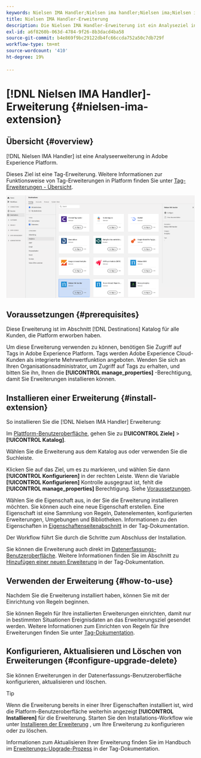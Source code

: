 ```yaml
---
keywords: Nielsen IMA Handler;Nielsen ima handler;Nielsen ima;Nielsen ima;Nielsen IMA
title: Nielsen IMA Handler-Erweiterung
description: Die Nielsen IMA Handler-Erweiterung ist ein Analyseziel in Adobe Experience Platform. Weitere Informationen zur Funktionalität der Erweiterung finden Sie auf der Seite der Erweiterung auf Adobe Exchange.
exl-id: a6f8260b-063d-4784-9f26-8b3dacd4ba58
source-git-commit: b4e869f9bc29122db4fc66ccda752a50c7db729f
workflow-type: tm+mt
source-wordcount: '410'
ht-degree: 19%

---
```


# [!DNL Nielsen IMA Handler]-Erweiterung  {#nielsen-ima-extension}

## Übersicht {#overview}

[!DNL Nielsen IMA Handler] ist eine Analyseerweiterung in Adobe Experience Platform.

Dieses Ziel ist eine Tag-Erweiterung. Weitere Informationen zur Funktionsweise von Tag-Erweiterungen in Platform finden Sie unter [Tag-Erweiterungen - Übersicht](../launch-extensions/overview.md).

![Nielsen IMA Handler-Erweiterung](../../assets/catalog/analytics/nielsen-ima/catalog.png)

## Voraussetzungen  {#prerequisites}

Diese Erweiterung ist im Abschnitt [!DNL Destinations] Katalog für alle Kunden, die Platform erworben haben.

Um diese Erweiterung verwenden zu können, benötigen Sie Zugriff auf Tags in Adobe Experience Platform. Tags werden Adobe Experience Cloud-Kunden als integrierte Mehrwertfunktion angeboten. Wenden Sie sich an Ihren Organisationsadministrator, um Zugriff auf Tags zu erhalten, und bitten Sie ihn, Ihnen die **[!UICONTROL manage_properties]** -Berechtigung, damit Sie Erweiterungen installieren können.

## Installieren einer Erweiterung {#install-extension}

So installieren Sie die [!DNL Nielsen IMA Handler] Erweiterung:

Im [Plattform-Benutzeroberfläche](https://platform.adobe.com/), gehen Sie zu **[!UICONTROL Ziele]** > **[!UICONTROL Katalog]**.

Wählen Sie die Erweiterung aus dem Katalog aus oder verwenden Sie die Suchleiste.

Klicken Sie auf das Ziel, um es zu markieren, und wählen Sie dann **[!UICONTROL Konfigurieren]** in der rechten Leiste. Wenn die Variable **[!UICONTROL Konfigurieren]** Kontrolle ausgegraut ist, fehlt die **[!UICONTROL manage_properties]** Berechtigung. Siehe [Voraussetzungen](#prerequisites).

Wählen Sie die Eigenschaft aus, in der Sie die Erweiterung installieren möchten. Sie können auch eine neue Eigenschaft erstellen. Eine Eigenschaft ist eine Sammlung von Regeln, Datenelementen, konfigurierten Erweiterungen, Umgebungen und Bibliotheken. Informationen zu den Eigenschaften in [Eigenschaftenseitenabschnitt](../../../tags/ui/administration/companies-and-properties.md#properties-page) in der Tag-Dokumentation.

Der Workflow führt Sie durch die Schritte zum Abschluss der Installation.

Sie können die Erweiterung auch direkt im [Datenerfassungs-Benutzeroberfläche](https://experience.adobe.com/#/data-collection/). Weitere Informationen finden Sie im Abschnitt zu [Hinzufügen einer neuen Erweiterung](../../../tags/ui/managing-resources/extensions/overview.md#add-a-new-extension) in der Tag-Dokumentation.

## Verwenden der Erweiterung {#how-to-use}

Nachdem Sie die Erweiterung installiert haben, können Sie mit der Einrichtung von Regeln beginnen.

Sie können Regeln für Ihre installierten Erweiterungen einrichten, damit nur in bestimmten Situationen Ereignisdaten an das Erweiterungsziel gesendet werden. Weitere Informationen zum Einrichten von Regeln für Ihre Erweiterungen finden Sie unter [Tag-Dokumentation](../../../tags/ui/managing-resources/rules.md).

## Konfigurieren, Aktualisieren und Löschen von Erweiterungen {#configure-upgrade-delete}

Sie können Erweiterungen in der Datenerfassungs-Benutzeroberfläche konfigurieren, aktualisieren und löschen.

>[!TIP]
>
>Wenn die Erweiterung bereits in einer Ihrer Eigenschaften installiert ist, wird die Platform-Benutzeroberfläche weiterhin angezeigt **[!UICONTROL Installieren]** für die Erweiterung. Starten Sie den Installations-Workflow wie unter [Installieren der Erweiterung](#install-extension) , um Ihre Erweiterung zu konfigurieren oder zu löschen.

Informationen zum Aktualisieren Ihrer Erweiterung finden Sie im Handbuch im [Erweiterungs-Upgrade-Prozess](../../../tags/ui/managing-resources/extensions/extension-upgrade.md) in der Tag-Dokumentation.
